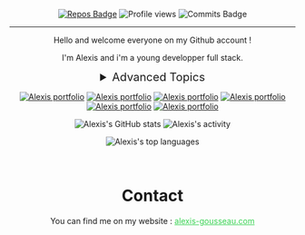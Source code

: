 <div align="center">

[![Repos Badge](https://badges.pufler.dev/repos/alexis-gss?color=39D353)](https://github.com/alexis-gss?tab=repositories)
![Profile views](https://gpvc.arturio.dev/alexis-gss?color=39D353)
![Commits Badge](https://badges.pufler.dev/commits/all/alexis-gss?color=39D353)

---

Hello and welcome everyone on my Github account !

I'm Alexis and i'm a young developper full stack.

<details align="left">
    <summary align="center" style="font-size:20px;">Advanced Topics</summary>

<!-- Link for icons : https://github.com/Ileriayo/markdown-badges -->

## <p style="display:inline;color:#39D353;">/</p>Languages
![HTML5](https://img.shields.io/badge/html5-%23E34F26.svg?style=for-the-badge&logo=html5&logoColor=white)
![CSS3](https://img.shields.io/badge/css3-%231572B6.svg?style=for-the-badge&logo=css3&logoColor=white)
![Java](https://img.shields.io/badge/java-%23ED8B00.svg?style=for-the-badge&logo=java&logoColor=white)
![JavaScript](https://img.shields.io/badge/javascript-%23323330.svg?style=for-the-badge&logo=javascript&logoColor=%23F7DF1E)
![Markdown](https://img.shields.io/badge/markdown-%23000000.svg?style=for-the-badge&logo=markdown&logoColor=white)
![PHP](https://img.shields.io/badge/php-%23777BB4.svg?style=for-the-badge&logo=php&logoColor=white)
![Shell Script](https://img.shields.io/badge/shell_script-%23121011.svg?style=for-the-badge&logo=gnu-bash&logoColor=white)

## <p style="display:inline;color:#39D353;">/</p>Frameworks, Platforms and Libraries
![Bootstrap](https://img.shields.io/badge/bootstrap-%23563D7C.svg?style=for-the-badge&logo=bootstrap&logoColor=white)
![Gulp](https://img.shields.io/badge/GULP-%23CF4647.svg?style=for-the-badge&logo=gulp&logoColor=white)
![jQuery](https://img.shields.io/badge/jquery-%230769AD.svg?style=for-the-badge&logo=jquery&logoColor=white)
![Laravel](https://img.shields.io/badge/laravel-%23FF2D20.svg?style=for-the-badge&logo=laravel&logoColor=white)
![NPM](https://img.shields.io/badge/NPM-%23000000.svg?style=for-the-badge&logo=npm&logoColor=white)
![NodeJS](https://img.shields.io/badge/node.js-6DA55F?style=for-the-badge&logo=node.js&logoColor=white)
![SASS](https://img.shields.io/badge/SASS-hotpink.svg?style=for-the-badge&logo=SASS&logoColor=white)
![Threejs](https://img.shields.io/badge/threejs-black?style=for-the-badge&logo=three.js&logoColor=white)
![Vue.js](https://img.shields.io/badge/vuejs-%2335495e.svg?style=for-the-badge&logo=vuedotjs&logoColor=%234FC08D)
![Webpack](https://img.shields.io/badge/webpack-%238DD6F9.svg?style=for-the-badge&logo=webpack&logoColor=black)
![Yarn](https://img.shields.io/badge/yarn-%232C8EBB.svg?style=for-the-badge&logo=yarn&logoColor=white)

## <p style="display:inline;color:#39D353;">/</p>Version Control
![Git](https://img.shields.io/badge/git-%23F05033.svg?style=for-the-badge&logo=git&logoColor=white)
![GitHub](https://img.shields.io/badge/github-%23121011.svg?style=for-the-badge&logo=github&logoColor=white)
![GitLab](https://img.shields.io/badge/gitlab-%23181717.svg?style=for-the-badge&logo=gitlab&logoColor=white)

## <p style="display:inline;color:#39D353;">/</p>IDEs/Editors
![Atom](https://img.shields.io/badge/Atom-%2366595C.svg?style=for-the-badge&logo=atom&logoColor=white)
![CodePen](https://img.shields.io/badge/CodePen-white?style=for-the-badge&logo=codepen&logoColor=black)
![Eclipse](https://img.shields.io/badge/Eclipse-FE7A16.svg?style=for-the-badge&logo=Eclipse&logoColor=white)
![PhpStorm](https://img.shields.io/badge/phpstorm-143?style=for-the-badge&logo=phpstorm&logoColor=black&color=black&labelColor=darkorchid)
![Sublime Text](https://img.shields.io/badge/sublime_text-%23575757.svg?style=for-the-badge&logo=sublime-text&logoColor=important)
![Visual Studio Code](https://img.shields.io/badge/Visual%20Studio%20Code-0078d7.svg?style=for-the-badge&logo=visual-studio-code&logoColor=white)

## <p style="display:inline;color:#39D353;">/</p>Operating System
![Linux](https://img.shields.io/badge/Linux-FCC624?style=for-the-badge&logo=linux&logoColor=black)
![Ubuntu](https://img.shields.io/badge/Ubuntu-E95420?style=for-the-badge&logo=ubuntu&logoColor=white)
![Windows](https://img.shields.io/badge/Windows-0078D6?style=for-the-badge&logo=windows&logoColor=white)

## <p style="display:inline;color:#39D353;">/</p>Databases
![MariaDB](https://img.shields.io/badge/MariaDB-003545?style=for-the-badge&logo=mariadb&logoColor=white)
![MySQL](https://img.shields.io/badge/mysql-%2300f.svg?style=for-the-badge&logo=mysql&logoColor=white)

## <p style="display:inline;color:#39D353;">/</p>Search Engines
![Google](https://img.shields.io/badge/google-4285F4?style=for-the-badge&logo=google&logoColor=white)

## <p style="display:inline;color:#39D353;">/</p>Browsers
![Firefox](https://img.shields.io/badge/Firefox-FF7139?style=for-the-badge&logo=Firefox-Browser&logoColor=white)
![Google Chrome](https://img.shields.io/badge/Google%20Chrome-4285F4?style=for-the-badge&logo=GoogleChrome&logoColor=white)
![Edge](https://img.shields.io/badge/Edge-0078D7?style=for-the-badge&logo=Microsoft-edge&logoColor=white)
![Opera](https://img.shields.io/badge/Opera-FF1B2D?style=for-the-badge&logo=Opera&logoColor=white)

## <p style="display:inline;color:#39D353;">/</p>Cloud Storage
![Dropbox](https://img.shields.io/badge/Dropbox-%233B4D98.svg?style=for-the-badge&logo=Dropbox&logoColor=white)
![Google Drive](https://img.shields.io/badge/Google%20Drive-4285F4?style=for-the-badge&logo=googledrive&logoColor=white)
![Mega.nz](https://img.shields.io/badge/Mega-%23D90007.svg?style=for-the-badge&logo=Mega&logoColor=white)

## <p style="display:inline;color:#39D353;">/</p>HostingHosting
![Netlify](https://img.shields.io/badge/netlify-%23000000.svg?style=for-the-badge&logo=netlify&logoColor=#00C7B7)
![OVH](https://img.shields.io/badge/ovh-%23123F6D.svg?style=for-the-badge&logo=ovh&logoColor=#123F6D)

## <p style="display:inline;color:#39D353;">/</p>Design
![Adobe](https://img.shields.io/badge/adobe-%23FF0000.svg?style=for-the-badge&logo=adobe&logoColor=white)
![Adobe Acrobat Reader](https://img.shields.io/badge/Adobe%20Acrobat%20Reader-EC1C24.svg?style=for-the-badge&logo=Adobe%20Acrobat%20Reader&logoColor=white)
![Adobe After Effects](https://img.shields.io/badge/Adobe%20After%20Effects-9999FF.svg?style=for-the-badge&logo=Adobe%20After%20Effects&logoColor=white)
![Adobe Illustrator](https://img.shields.io/badge/adobe%20illustrator-%23FF9A00.svg?style=for-the-badge&logo=adobe%20illustrator&logoColor=white)
![Adobe InDesign](https://img.shields.io/badge/Adobe%20InDesign-49021F?style=for-the-badge&logo=adobeindesign&logoColor=white)
![Adobe Photoshop](https://img.shields.io/badge/adobe%20photoshop-%2331A8FF.svg?style=for-the-badge&logo=adobe%20photoshop&logoColor=white)
![Adobe Premiere Pro](https://img.shields.io/badge/Adobe%20Premiere%20Pro-9999FF.svg?style=for-the-badge&logo=Adobe%20Premiere%20Pro&logoColor=white)
![Adobe XD](https://img.shields.io/badge/Adobe%20XD-470137?style=for-the-badge&logo=Adobe%20XD&logoColor=#FF61F6)
![Figma](https://img.shields.io/badge/figma-%23F24E1E.svg?style=for-the-badge&logo=figma&logoColor=white)

## <p style="display:inline;color:#39D353;">/</p>Office
![LibreOffice](https://img.shields.io/badge/LibreOffice-%2318A303?style=for-the-badge&logo=LibreOffice&logoColor=white)
![Microsoft Excel](https://img.shields.io/badge/Microsoft_Excel-217346?style=for-the-badge&logo=microsoft-excel&logoColor=white)
![Microsoft PowerPoint](https://img.shields.io/badge/Microsoft_PowerPoint-B7472A?style=for-the-badge&logo=microsoft-powerpoint&logoColor=white)
![Microsoft Word](https://img.shields.io/badge/Microsoft_Word-2B579A?style=for-the-badge&logo=microsoft-word&logoColor=white)

## <p style="display:inline;color:#39D353;">/</p>Other
![Docker](https://img.shields.io/badge/docker-%230db7ed.svg?style=for-the-badge&logo=docker&logoColor=white)
![Trello](https://img.shields.io/badge/Trello-%23026AA7.svg?style=for-the-badge&logo=Trello&logoColor=white)

</details>


[![Alexis portfolio](https://github-readme-stats.vercel.app/api/pin/?show_owner=true&username=alexis-gss&repo=alexis-gss&bg_color=0D1117&title_color=39D353&text_color=DDDDDD&hide_border=true)](https://github.com/alexis-gss/portfolio)
[![Alexis portfolio](https://github-readme-stats.vercel.app/api/pin/?show_owner=true&username=alexis-gss&repo=alexis-gss&bg_color=0D1117&title_color=39D353&text_color=DDDDDD&hide_border=true)](https://github.com/alexis-gss/portfolio)
[![Alexis portfolio](https://github-readme-stats.vercel.app/api/pin/?show_owner=true&username=alexis-gss&repo=alexis-gss&bg_color=0D1117&title_color=39D353&text_color=DDDDDD&hide_border=true)](https://github.com/alexis-gss/portfolio)
[![Alexis portfolio](https://github-readme-stats.vercel.app/api/pin/?show_owner=true&username=alexis-gss&repo=alexis-gss&bg_color=0D1117&title_color=39D353&text_color=DDDDDD&hide_border=true)](https://github.com/alexis-gss/portfolio)
[![Alexis portfolio](https://github-readme-stats.vercel.app/api/pin/?show_owner=true&username=alexis-gss&repo=alexis-gss&bg_color=0D1117&title_color=39D353&text_color=39D353&hide_border=true)](https://github.com/alexis-gss/portfolio)
[![Alexis portfolio](https://github-readme-stats.vercel.app/api/pin/?show_owner=true&username=alexis-gss&repo=alexis-gss&bg_color=0D1117&title_color=39D353&text_color=DDDDDD&hide_border=true)](https://github.com/alexis-gss/portfolio)

![Alexis's GitHub stats](https://github-readme-stats.vercel.app/api?username=alexis-gss&bg_color=0D1117&title_color=39D353&text_color=DDDDDD&hide_border=true)
![Alexis's activity](https://github-readme-streak-stats.herokuapp.com?user=alexis-gss&hide_border=true&stroke=39D353&ring=39D353&fire=39D353&currStreakLabel=39D353&background=0D1117&sideNums=DDDDDD&sideLabels=DDDDDD&currStreakNum=DDDDDD&dates=818181)

![Alexis's top languages](https://github-readme-stats.vercel.app/api/top-langs?username=alexis-gss&layout=compact&bg_color=0D1117&title_color=39D353&text_color=DDDDDD&hide_border=true)

</br>

# Contact
You can find me on my website : <a href="https://www.alexis-gousseau.com" style="color:#39D353">alexis-gousseau.com</a>


<!-- # Project
![Updated Badge](https://badges.pufler.dev/updated/alexis-gss/portfolio?color=39D353)
![GitHub Commits](https://badgen.net/github/commits/alexis-gss/portfolio?color=39D353)
![GitHub Release](https://img.shields.io/github/release/Naereen/StrapDown.js.svg?color=39D353)

</div> -->
